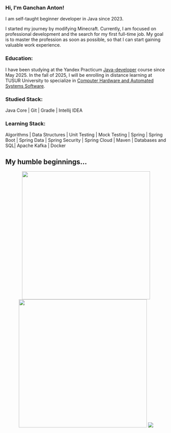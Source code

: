 ### Hi, I'm Ganchan Anton!

I am self-taught beginner developer in Java since 2023.

I started my journey by modifying Minecraft. Currently, I am focused on professional development and the search for my first full-time job. My goal is to master the profession as soon as possible, so that I can start gaining valuable work experience.

### Education:
I have been studying at the Yandex Practicum [Java-developer](https://practicum.yandex.ru/java-developer-plus/) course since May 2025. 
In the fall of 2025, I will be enrolling in distance learning at TUSUR University to specialize in [Computer Hardware and Automated Systems Software](https://fdo.tusur.ru/directions/informatika-i-vycislitelnaia-texnika-programmnoe-obespecenie-sredstv-vycislitelnoi-texniki-i-avtomatizirovannyx-sistem).

### Studied Stack: 
Java Core | Git | Gradle | Intellij IDEA

### Learning Stack: 
Algorithms | Data Structures | Unit Testing | Mock Testing | Spring | Spring Boot | Spring Data | Spring Security | Spring Cloud | Maven | Databases and SQL| Apache Kafka | Docker

## My humble beginnings...
<div align="center">
  <img src="https://github-readme-streak-stats.herokuapp.com/?user=SoulxluoS&theme=dark" width="400" />
  <a href="https://leetcode.com/Soul_luoS/"><img src="https://leetcard.jacoblin.cool/Soul_luoS?theme=dark" width="400" /></a>
  <a href="https://www.codewars.com/users/YoungSoulluoS"><img src="https://www.codewars.com/users/YoungSoulluoS/badges/large" /></a>
</div>
